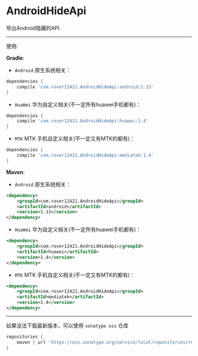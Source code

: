 # AndroidHideApi

导出Android隐藏的API.

---
使用:

**Gradle**:

- `Android` 原生系统相关：
``` groovy
dependencies {
    compile 'com.rover12421.AndroidHideApi:android:1.13'
}
```

- `HuaWei` 华为自定义相关(不一定所有huawei手机都有)：
``` groovy
dependencies {
    compile 'com.rover12421.AndroidHideApi:huawei:1.4'
}
```

- `MTK` MTK 手机自定义相关(不一定又有MTK的都有)：
``` groovy
dependencies {
    compile 'com.rover12421.AndroidHideApi:mediatek:1.4'
}
```


**Maven**:

- `Android` 原生系统相关：
``` xml
<dependency>
    <groupId>com.rover12421.AndroidHideApi</groupId>
    <artifactId>android</artifactId>
    <version>1.13</version>
</dependency>
```

- `HuaWei` 华为自定义相关(不一定所有huawei手机都有)：
``` xml
<dependency>
    <groupId>com.rover12421.AndroidHideApi</groupId>
    <artifactId>huawei</artifactId>
    <version>1.4</version>
</dependency>
```

- `MTK` MTK 手机自定义相关(不一定又有MTK的都有)：
``` xml
<dependency>
    <groupId>com.rover12421.AndroidHideApi</groupId>
    <artifactId>mediatek</artifactId>
    <version>1.4</version>
</dependency>
```

---

如果没法下载最新版本，可以使用 `sonatype oss` 仓库

``` groovy
repositories {
    maven { url 'https://oss.sonatype.org/service/local/repositories/releases/content/' }
}
```
